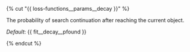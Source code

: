 {% cut "{{ loss-functions__params__decay }}" %}

The probability of search continuation after reaching the current object.

_Default_: {{ fit__decay__pfound }}

{% endcut %}
